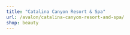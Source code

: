 ```yaml
---
title: "Catalina Canyon Resort & Spa"
url: /avalon/catalina-canyon-resort-and-spa/
shop: beauty
---
```

